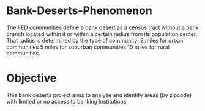 # Bank-Deserts-Phenomenon
The FED communities define a bank desert as a census tract without a bank branch located within it or within a certain radius from its population center. That radius is determined by the type of community:
2 miles for urban communities
5 miles for suburban communities
10 miles for rural communities.

# Objective
This bank deserts project aims to analyze and identify areas (by zipcode) with limited or no access to banking institutions

